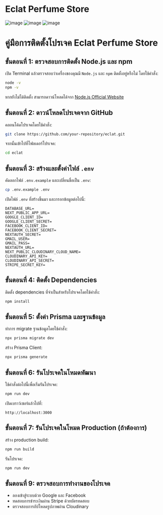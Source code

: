 
# Eclat Perfume Store
![image](https://github.com/user-attachments/assets/e1ce8171-cf2c-4e60-8713-177f98dc355e)
![image](https://github.com/user-attachments/assets/481e5658-f668-43f5-8f90-5de7eea18330)
![image](https://github.com/user-attachments/assets/291ebe5f-183b-40fe-a1a0-404e668e97b6)

# คู่มือการติดตั้งโปรเจค Eclat Perfume Store

## ขั้นตอนที่ 1: ตรวจสอบการติดตั้ง Node.js และ npm
เปิด Terminal แล้วตรวจสอบว่าเครื่องของคุณมี `Node.js` และ `npm` ติดตั้งอยู่หรือไม่ โดยใช้คำสั่ง:
```bash
node -v
npm -v
```
หากยังไม่ได้ติดตั้ง สามารถดาวน์โหลดได้จาก [Node.js Official Website](https://nodejs.org/)

## ขั้นตอนที่ 2: ดาวน์โหลดโปรเจคจาก GitHub
คลอนโค้ดโปรเจคโดยใช้คำสั่ง:
```bash
git clone https://github.com/your-repository/eclat.git
```
จากนั้นเข้าไปที่โฟลเดอร์โปรเจค:
```bash
cd eclat
```

## ขั้นตอนที่ 3: สร้างและตั้งค่าไฟล์ `.env`
คัดลอกไฟล์ `.env.example` และเปลี่ยนชื่อเป็น `.env`:
```bash
cp .env.example .env
```
เปิดไฟล์ `.env` ที่สร้างขึ้นมา และกรอกข้อมูลต่อไปนี้:
```env
DATABASE_URL=
NEXT_PUBLIC_APP_URL=
GOOGLE_CLIENT_ID=
GOOGLE_CLIENT_SECRET=
FACEBOOK_CLIENT_ID=
FACEBOOK_CLIENT_SECRET=
NEXTAUTH_SECRET=
GMAIL_USER=
GMAIL_PASS=
NEXTAUTH_URL=
NEXT_PUBLIC_CLOUDINARY_CLOUD_NAME=
CLOUDINARY_API_KEY=
CLOUDINARY_API_SECRET=
STRIPE_SECRET_KEY=
```

## ขั้นตอนที่ 4: ติดตั้ง Dependencies
ติดตั้ง dependencies ที่จำเป็นสำหรับโปรเจคโดยใช้คำสั่ง:
```bash
npm install
```

## ขั้นตอนที่ 5: ตั้งค่า Prisma และฐานข้อมูล
ทำการ migrate ฐานข้อมูลโดยใช้คำสั่ง:
```bash
npx prisma migrate dev
```
สร้าง Prisma Client:
```bash
npx prisma generate
```

## ขั้นตอนที่ 6: รันโปรเจคในโหมดพัฒนา
ใช้คำสั่งต่อไปนี้เพื่อเริ่มรันโปรเจค:
```bash
npm run dev
```
เปิดเบราว์เซอร์แล้วไปที่:
```
http://localhost:3000
```

## ขั้นตอนที่ 7: รันโปรเจคในโหมด Production (ถ้าต้องการ)
สร้าง production build:
```bash
npm run build
```
รันโปรเจค:
```bash
npm run dev
```

## ขั้นตอนที่ 9: ตรวจสอบการทำงานของโปรเจค
- ลองเข้าสู่ระบบด้วย Google และ Facebook
- ทดสอบการชำระเงินผ่าน Stripe ด้วยบัตรทดสอบ
- ตรวจสอบการอัปโหลดรูปภาพผ่าน Cloudinary

